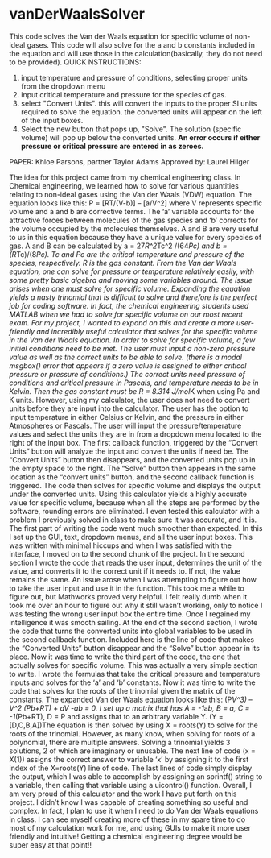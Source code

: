 # vanDerWaalsSolver
This code solves the Van der Waals equation for specific volume of non-ideal gases. 
This code will also solve for the a and b constants included in the equation and will use those in the calculation(basically, they do not need to be provided). 
QUICK NSTRUCTIONS: 
1. input temperature and pressure of conditions, selecting proper units from the dropdown menu
2. input critical temperature and pressure for the species of gas. 
3. select "Convert Units". this will convert the inputs to the proper SI units required to solve the equation. the converted units will appear on the left of the input boxes. 
4. Select the new button that pops up, "Solve". The solution (specific volume) will pop up below the converted units. 
**An error occurs if either pressure or critical pressure are entered in as zeroes.**

PAPER:
Khloe Parsons, partner Taylor Adams
Approved by: Laurel Hilger

The idea for this project came from my chemical engineering class. In Chemical engineering, we learned how to solve for various quantities relating to non-ideal gases using the Van der Waals (VDW) equation. The equation looks like this: P = [RT/(V-b)] – [a/V^2] where V represents specific volume and a and b are corrective terms. The ‘a’ variable accounts for the attractive forces between molecules of the gas species and ‘b’ corrects for the volume occupied by the molecules themselves. A and B are very useful to us in this equation because they have a unique value for every species of gas. A and B can be calculated by a = 27*R^2*Tc^2 /(64*Pc) and b = (R*Tc)/(8*Pc). Tc and Pc are the critical temperature and pressure of the species, respectively. R is the gas constant. From the Van der Waals equation, one can solve for pressure or temperature relatively easily, with some pretty basic algebra and moving some variables around. The issue arises when one must solve for specific volume. Expanding the equation yields a nasty trinomial that is difficult to solve and therefore is the perfect job for coding software. In fact, the chemical engineering students used MATLAB when we had to solve for specific volume on our most recent exam. For my project, I wanted to expand on this and create a more user-friendly and incredibly useful calculator that solves for the specific volume in the Van der Waals equation. 
	In order to solve for specific volume, a few initial conditions need to be met. The user must input a non-zero pressure value as well as the correct units to be able to solve. (there is a modal msgbox() error that appears if a zero value is assigned to either critical pressure or pressure of conditions.) The correct units need pressure of conditions and critical pressure in Pascals, and temperature needs to be in Kelvin. Then the gas constant must be R = 8.314 J/mol*K when using Pa and K units. However, using my calculator, the user does not need to convert units before they are input into the calculator.  The user has the option to input temperature in either Celsius or Kelvin, and the pressure in either Atmospheres or Pascals. The user will input the pressure/temperature values and select the units they are in from a dropdown menu located to the right of the input box. The first callback function, triggered by the “Convert Units” button will analyze the input and convert the units if need be. The “Convert Units” button then disappears, and the converted units pop up in the empty space to the right. The “Solve” button then appears in the same location as the “convert units” button, and the second callback function is triggered. The code then solves for specific volume and displays the output under the converted units. Using this calculator yields a highly accurate value for specific volume, because when all the steps are performed by the software, rounding errors are eliminated. I even tested this calculator with a problem I previously solved in class to make sure it was accurate, and it is. 
The first part of writing the code went much smoother than expected. In this I set up the GUI, text, dropdown menus, and all the user input boxes. This was written with minimal hiccups and when I was satisfied with the interface, I moved on to the second chunk of the project. In the second section I wrote the code that reads the user input, determines the unit of the value, and converts it to the correct unit if it needs to. If not, the value remains the same.  An issue arose when I was attempting to figure out how to take the user input and use it in the function. This took me a while to figure out, but Mathworks proved very helpful. I felt really dumb when it took me over an hour to figure out why it still wasn’t working, only to notice I was testing the wrong user input box the entire time. Once I regained my intelligence it was smooth sailing. At the end of the second section, I wrote the code that turns the converted units into global variables to be used in the second callback function. Included here is the line of code that makes the “Converted Units” button disappear and the “Solve” button appear in its place. Now it was time to write the third part of the code, the one that actually solves for specific volume. This was actually a very simple section to write. I wrote the formulas that take the critical pressure and temperature inputs and solves for the ‘a’ and ‘b’ constants. Now it was time to write the code that solves for the roots of the trinomial given the matrix of the constants. The expanded Van der Waals equation looks like this: (P*V^3) – V^2 (Pb+RT) + aV -ab = 0. I set up a matrix that has A = -1*a*b, B = a, C = -1*(Pb+RT), D = P and assigns that to an arbitrary variable Y. (Y = [D,C,B,A])The equation is then solved by using X = roots(Y) to solve for the roots of the trinomial. However, as many know, when solving for roots of a polynomial, there are multiple answers. Solving a trinomial yields 3 solutions, 2 of which are imaginary or unusable. The next line of code (x = X(1)) assigns the correct answer to variable ‘x’ by assigning it to the first index of the X=roots(Y) line of code. The last lines of code simply display the output, which I was able to accomplish by assigning an sprintf() string to a variable, then calling that variable using a uicontrol() function. Overall, I am very proud of this calculator and the work I have put forth on this project. I didn’t know I was capable of creating something so useful and complex. In fact, I plan to use it when I need to do Van der Waals equations in class. I can see myself creating more of these in my spare time to do most of my calculation work for me, and using GUIs to make it more user friendly and intuitive! Getting a chemical engineering degree would be super easy at that point!!

